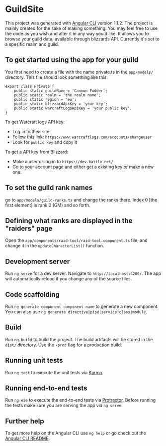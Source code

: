 # GuildSite

This project was generated with [Angular CLI](https://github.com/angular/angular-cli) version 1.1.2.
The project is mainly created for the sake of making something. You may feel free to use the code as you wish and alter it in any way you'd like. It allows you to browse your guild data, available through blizzards API. Currently it's set to a spesific realm and guild.


## To get started using the app for your guild
You first need to create a file with the name private.ts in the `app/models/` directory.
This file should look something like this:

```
export class Private {
	public static guildName = 'Cannon Fodder';
	public static realm = 'the realm name';
	public static region = 'eu';
	public static blizzardApiKey = 'your key';
	public static warcraftLogsApiKey = 'your public key';
}

```

To get Warcraft logs API key:
* Log in to their site
* Follow this link: `https://www.warcraftlogs.com/accounts/changeuser`
* Look for `public key` and copy it

To get a API key from Blizzard:
* Make a user or log in to `https://dev.battle.net/`
* Go to your account page and either get a existing key or make a new one.

## To set the guild rank names
go to `app/models/guild-ranks.ts` and change the ranks there.
Index 0 [the first element] is rank 0 (GM) and so forth.

## Defining what ranks are displayed in the "raiders" page
Open the `app/components/raid-tool/raid-tool.component.ts` file, and change it in the `updateCharacterList()` function. 

## Development server

Run `ng serve` for a dev server. Navigate to `http://localhost:4200/`. The app will automatically reload if you change any of the source files.

## Code scaffolding

Run `ng generate component component-name` to generate a new component. You can also use `ng generate directive|pipe|service|class|module`.

## Build

Run `ng build` to build the project. The build artifacts will be stored in the `dist/` directory. Use the `-prod` flag for a production build.

## Running unit tests

Run `ng test` to execute the unit tests via [Karma](https://karma-runner.github.io).

## Running end-to-end tests

Run `ng e2e` to execute the end-to-end tests via [Protractor](http://www.protractortest.org/).
Before running the tests make sure you are serving the app via `ng serve`.

## Further help

To get more help on the Angular CLI use `ng help` or go check out the [Angular CLI README](https://github.com/angular/angular-cli/blob/master/README.md).
